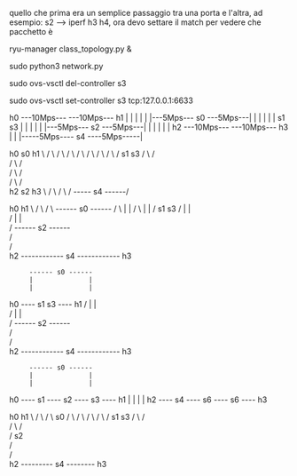 


quello che prima era un semplice passaggio tra una porta e l'altra,
   ad esempio: s2 --> iperf h3 h4,
   ora devo settare il match per vedere che pacchetto è


ryu-manager class_topology.py &


sudo python3 network.py


sudo ovs-vsctl del-controller s3


sudo ovs-vsctl set-controller s3 tcp:127.0.0.1:6633


h0 ---10Mps---                              ---10Mps--- h1
             |                              |
             |                              |
             |  |---5Mps--- s0 ---5Mps---|  |
             |  |                        |  |
              s1                          s3
             |  |                        |  |
             |  |---5Mps--- s2 ---5Mps---|  |
             |                              |
             |                              |
h2 ---10Mps---                              ---10Mps--- h3
             |                              |
             |-----5Mps---- s4 ----5Mps-----|




h0            s0           h1
   \        /   \        /
    \      /     \      /
     \    /       \    /
      \  /         \  /
       s1           s3
      /  \         /  \
     /    \       /    \
    /      \     /      \
   /        \   /        \
h2           s2            h3
   \                     /
    \                   /
     \                 /
      \----- s4 ------/



h0                              h1
   \                          /
    \                        /
     \   ------ s0 ------   /
      \  |              |  /
       \ |              | /
        s1              s3
       / |              | \
      /  |              |  \
     /   ------ s2 ------   \
    /                        \
   /                          \
h2 ------------ s4 ------------ h3




         ------ s0 ------ 
         |              | 
         |              | 
h0 ---- s1              s3 ---- h1
       / |              | \
      /  |              |  \
     /   ------ s2 ------   \
    /                        \
   /                          \
h2 ------------ s4 ------------ h3


         ------ s0 ------ 
         |              | 
         |              | 
h0 ---- s1 ---- s2 ---- s3 ---- h1
         |              |
         |              |
h2 ---- s4 ---- s6 ---- s6 ---- h3



h0                        h1
   \                    /
    \                  /
     \       s0       /
      \    /    \    /
       \  /      \  /
        s1        s3
       /  \      /  \
      /    \    /    \
     /       s2       \
    /                  \
   /                    \
h2 --------- s4 -------- h3







